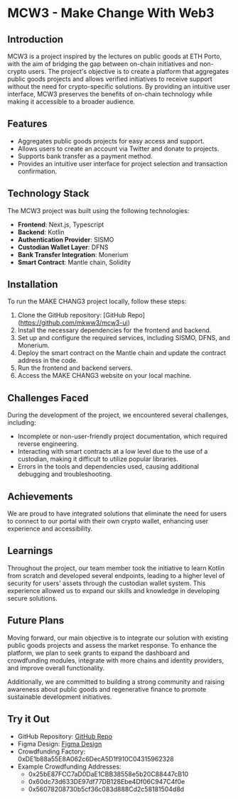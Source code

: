 # MCW3 - Make Change With Web3

## Introduction
MCW3 is a project inspired by the lectures on public goods at ETH Porto, with the aim of bridging the gap between on-chain initiatives and non-crypto users. The project's objective is to create a platform that aggregates public goods projects and allows verified initiatives to receive support without the need for crypto-specific solutions. By providing an intuitive user interface, MCW3 preserves the benefits of on-chain technology while making it accessible to a broader audience.

## Features
- Aggregates public goods projects for easy access and support.
- Allows users to create an account via Twitter and donate to projects.
- Supports bank transfer as a payment method.
- Provides an intuitive user interface for project selection and transaction confirmation.

## Technology Stack
The MCW3 project was built using the following technologies:

- **Frontend**: Next.js, Typescript
- **Backend**: Kotlin
- **Authentication Provider**: SISMO
- **Custodian Wallet Layer**: DFNS
- **Bank Transfer Integration**: Monerium
- **Smart Contract**: Mantle chain, Solidity

## Installation
To run the MAKE CHANG3 project locally, follow these steps:

1. Clone the GitHub repository: [GitHub Repo] (https://github.com/mkww3/mcw3-ui)
2. Install the necessary dependencies for the frontend and backend.
3. Set up and configure the required services, including SISMO, DFNS, and Monerium.
4. Deploy the smart contract on the Mantle chain and update the contract address in the code.
5. Run the frontend and backend servers.
6. Access the MAKE CHANG3 website on your local machine.

## Challenges Faced
During the development of the project, we encountered several challenges, including:

- Incomplete or non-user-friendly project documentation, which required reverse engineering.
- Interacting with smart contracts at a low level due to the use of a custodian, making it difficult to utilize popular libraries.
- Errors in the tools and dependencies used, causing additional debugging and troubleshooting.

## Achievements
We are proud to have integrated solutions that eliminate the need for users to connect to our portal with their own crypto wallet, enhancing user experience and accessibility.

## Learnings
Throughout the project, our team member took the initiative to learn Kotlin from scratch and developed several endpoints, leading to a higher level of security for users' assets through the custodian wallet system. This experience allowed us to expand our skills and knowledge in developing secure solutions.

## Future Plans
Moving forward, our main objective is to integrate our solution with existing public goods projects and assess the market response. To enhance the platform, we plan to seek grants to expand the dashboard and crowdfunding modules, integrate with more chains and identity providers, and improve overall functionality.

Additionally, we are committed to building a strong community and raising awareness about public goods and regenerative finance to promote sustainable development initiatives.

## Try it Out
- GitHub Repository: [GitHub Repo]([https://github.com/your-repo-link](https://github.com/mkww3/))
- Figma Design: [Figma Design]([https://your-figma-link](https://www.figma.com/file/WL6qia6QFLaudZaX0SbeMq/MakeChang3?type=design&node-id=0-1))
- Crowdfunding Factory: 0xDE1b88a55E8A062c6DecA5D1f910C04315962328
- Example Crowdfunding Addresses:
  - 0x25bE87FCC7aD0DaE1CBB38558e5b20C88447cB10
  - 0x60dc73d633DE97df77DB128Ebe4Df06C947C4f0e
  - 0x56078208730b5cf36c083d888Cd2c58181504d8d
